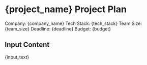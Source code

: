# {project_name} Project Plan

Company: {company_name}
Tech Stack: {tech_stack}
Team Size: {team_size}
Deadline: {deadline}
Budget: {budget}

## Input Content
{input_text}
